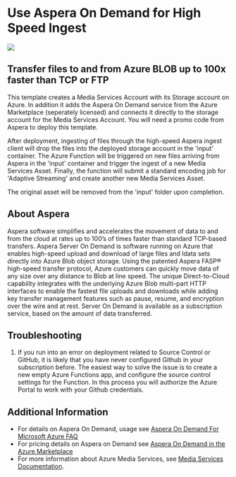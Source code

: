 # Use Aspera On Demand for High Speed Ingest
<a href="https://portal.azure.com/#create/Microsoft.Template/uri/https%3A%2F%2Fraw.githubusercontent.com%2FAzure-Samples%2Fmedia-services-dotnet-functions-integration%2Fmaster%2F103-aspera-ingest%2Fazuredeploy.json" target="_blank">
    <img src="http://azuredeploy.net/deploybutton.png"/>
</a>

## Transfer files to and from Azure BLOB up to 100x faster than TCP or FTP
This template creates a Media Services Account with its Storage account on Azure. In addition it adds the Aspera On Demand service from the Azure Marketplace (seperately licensed) and connects it directly to the storage account for the Media Services Account. You will need a promo code from Aspera to deploy this template. 

After deployment, ingesting of files through the high-speed Aspera ingest client will drop the files into the deployed storage account in the 'input' container. The Azure Function will be triggered on new files arriving from Aspera in the 'input' container and trigger the ingest of a new Media Services Asset. Finally, the function will submit a standard encoding job for 'Adaptive Streaming' and create another new Media Services Asset. 

The original asset will be removed from the 'input' folder upon completion. 

## About Aspera
Aspera software simplifies and accelerates the movement of data to and from the cloud at rates up to 100’s of times faster than standard TCP-based transfers. Aspera Server On Demand is software running on Azure that enables high-speed upload and download of large files and ldata sets directly into Azure Blob object storage. Using the patented Aspera FASP® high-speed transfer protocol, Azure customers can quickly move data of any size over any distance to Blob at line speed. The unique Direct-to-Cloud capability integrates with the underlying Azure Blob multi-part HTTP interfaces to enable the fastest file uploads and downloads while adding key transfer management features such as pause, resume, and encryption over the wire and at rest. Server On Demand is available as a subscription service, based on the amount of data transferred.


## Troubleshooting

1. If you run into an error on deployment related to Source Control or GitHub, it is likely that you have never configured Github in your subscription before. The easiest way to solve the issue is to create a new empty Azure Functions app, and configure the source control settings for the Function. In this process you will authorize the Azure Portal to work with your Github credentials.

## Additional Information
- For details on Aspera On Demand, usage see [Aspera On Demand For Microsoft Azure FAQ](http://cloud.asperasoft.com/ja/aspera-on-demand/aspera-on-demand-for-microsoft-azure-faq/)
- For pricing details on Aspera on Demand see [Aspera On Demand in the Azure Marketplace](https://azuremarketplace.microsoft.com/en-us/marketplace/apps/aspera.sod?tab=PlansAndPrice)
- For more information about Azure Media Services, see [Media Services Documentation](https://docs.microsoft.com/en-us/azure/media-services/).